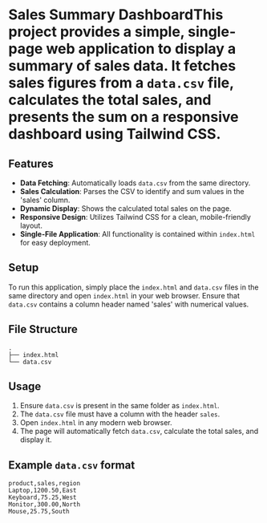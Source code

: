 # Sales Summary DashboardThis project provides a simple, single-page web application to display a summary of sales data. It fetches sales figures from a `data.csv` file, calculates the total sales, and presents the sum on a responsive dashboard using Tailwind CSS.
## Features
- **Data Fetching**: Automatically loads `data.csv` from the same directory.
- **Sales Calculation**: Parses the CSV to identify and sum values in the 'sales' column.
- **Dynamic Display**: Shows the calculated total sales on the page.
- **Responsive Design**: Utilizes Tailwind CSS for a clean, mobile-friendly layout.
- **Single-File Application**: All functionality is contained within `index.html` for easy deployment.
## Setup
To run this application, simply place the `index.html` and `data.csv` files in the same directory and open `index.html` in your web browser. Ensure that `data.csv` contains a column header named 'sales' with numerical values.
## File Structure
```
.
├── index.html
└── data.csv
```
## Usage
1. Ensure `data.csv` is present in the same folder as `index.html`.
2. The `data.csv` file must have a column with the header `sales`.
3. Open `index.html` in any modern web browser.
4. The page will automatically fetch `data.csv`, calculate the total sales, and display it.
## Example `data.csv` format
```csv
product,sales,region
Laptop,1200.50,East
Keyboard,75.25,West
Monitor,300.00,North
Mouse,25.75,South
```